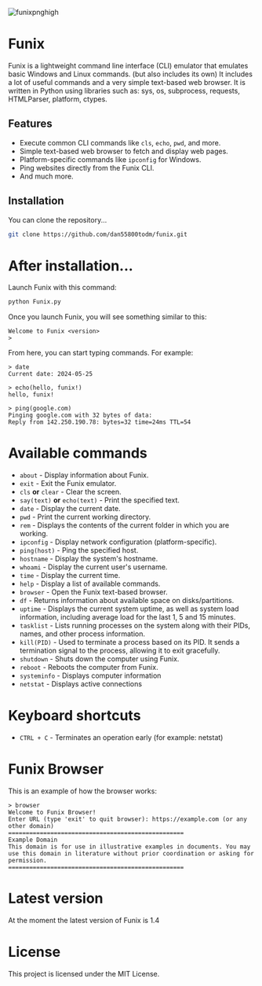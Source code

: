 ![funixpnghigh](https://github.com/dan55800todm/funix/assets/168951635/186ce756-edd3-4182-bb75-4fe6d2d6c1cc)
# Funix

Funix is ​​a lightweight command line interface (CLI) emulator that emulates basic Windows and Linux commands. (but also includes its own) It includes a lot of useful commands and a very simple text-based web browser. It is written in Python using libraries such as: sys, os, subprocess, requests, HTMLParser, platform, ctypes.

## Features

- Execute common CLI commands like `cls`, `echo`, `pwd`, and more.
- Simple text-based web browser to fetch and display web pages.
- Platform-specific commands like `ipconfig` for Windows.
- Ping websites directly from the Funix CLI.
- And much more.

## Installation

You can clone the repository...

   ```sh
   git clone https://github.com/dan55800todm/funix.git
```
# After installation...
Launch Funix with this command:
   ```sh
python Funix.py
```
Once you launch Funix, you will see something similar to this:
```plaintext
Welcome to Funix <version>
>
```
From here, you can start typing commands. For example:
```plaintext
> date
Current date: 2024-05-25

> echo(hello, funix!)
hello, funix!

> ping(google.com)
Pinging google.com with 32 bytes of data:
Reply from 142.250.190.78: bytes=32 time=24ms TTL=54
```
# Available commands
- `about` - Display information about Funix.
- `exit` - Exit the Funix emulator.
- `cls` **or** `clear` - Clear the screen.
- `say(text)` **or** `echo(text)` - Print the specified text.
- `date` - Display the current date.
- `pwd` - Print the current working directory.
- `rem` - Displays the contents of the current folder in which you are working.
- `ipconfig` - Display network configuration (platform-specific).
- `ping(host)` - Ping the specified host.
- `hostname` - Display the system's hostname.
- `whoami` - Display the current user's username.
- `time` - Display the current time.
- `help` - Display a list of available commands.
- `browser` - Open the Funix text-based browser.
- `df` - Returns information about available space on disks/partitions.
- `uptime` - Displays the current system uptime, as well as system load information, including average load for the last 1, 5 and 15 minutes.
- `tasklist` - Lists running processes on the system along with their PIDs, names, and other process information.
- `kill(PID)` - Used to terminate a process based on its PID. It sends a termination signal to the process, allowing it to exit gracefully.
- `shutdown` - Shuts down the computer using Funix.
- `reboot` - Reboots the computer from Funix.
- `systeminfo` - Displays computer information
- `netstat` - Displays active connections
# Keyboard shortcuts
- `CTRL + C` - Terminates an operation early (for example: netstat)
# Funix Browser
This is an example of how the browser works:
```plaintext
> browser
Welcome to Funix Browser!
Enter URL (type 'exit' to quit browser): https://example.com (or any other domain)
==================================================
Example Domain
This domain is for use in illustrative examples in documents. You may use this domain in literature without prior coordination or asking for permission.
==================================================
```
# Latest version
At the moment the latest version of Funix is ​​1.4

# License
This project is licensed under the MIT License.

